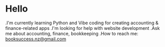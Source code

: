 # Hello
.I'm currently learning Python and Vibe coding for creating accounting & finance-related apps
.I'm looking for help with website development 
.Ask me about accounting, finance, bookkeeping
.How to reach me: booksuccess.nz@gmail.com
